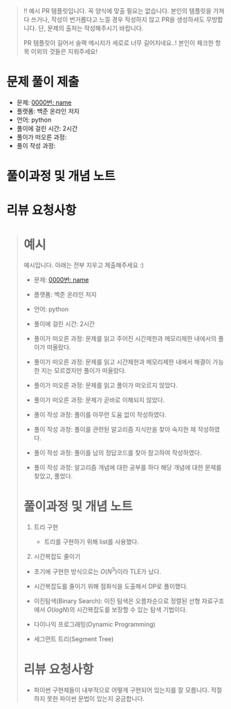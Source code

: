 > ‼️ 예시 PR 템플릿입니다. 꼭 양식에 맞출 필요는 없습니다. 본인의 템플릿을 가져다 쓰거나, 작성이 번거롭다고 느낄 경우 작성하지 않고 PR을 생성하셔도 무방합니다. 단, 문제의 출처는 작성해주시기 바랍니다.
> 
> PR 템플릿이 길어서 슬랙 메시지가 세로로 너무 길어지네요..! 본인이 체크한 항목 이외의 것들은 지워주세요!

# 문제 풀이 제출

- 문제: [0000번: name](https://www.acmicpc.net/problem/0000)
- 플랫폼: 백준 온라인 저지
- 언어: python
- 풀이에 걸린 시간: 2시간
- 풀이가 떠오른 과정: 
- 풀이 작성 과정: 

# 풀이과정 및 개념 노트

# 리뷰 요청사항

> # 예시
> 예시입니다. 아래는 전부 지우고 제출해주세요 :)
> - 문제: [0000번: name](https://www.acmicpc.net/problem/0000)
> - 플랫폼: 백준 온라인 저지
> - 언어: python
> - 풀이에 걸린 시간: 2시간
>   
> - 풀이가 떠오른 과정: 문제를 읽고 주어진 시간제한과 메모리제한 내에서의 풀이가 떠올랐다.
> - 풀이가 떠오른 과정: 문제를 읽고 시간제한과 메모리제한 내에서 해결이 가능한 지는 모르겠지만 풀이가 떠올랐다.
> - 풀이가 떠오른 과정: 문제를 읽고 풀이가 떠오르지 않았다.
> - 풀이가 떠오른 과정: 문제가 곧바로 이해되지 않았다.
>
> - 풀이 작성 과정: 풀이를 아무런 도움 없이 작성하였다.
> - 풀이 작성 과정: 풀이를 관련된 알고리즘 지식만을 찾아 숙지한 채 작성하였다.
> - 풀이 작성 과정: 풀이를 남의 정답코드를 찾아 참고하여 작성하였다.
> - 풀이 작성 과정: 알고리즘 개념에 대한 공부를 하다 해당 개념에 대한 문제를 찾았고, 풀었다.
> 
> # 풀이과정 및 개념 노트
> 
> 1. 트리 구현
>     - 트리를 구현하기 위해 list를 사용했다.
> 
> 2. 시간복잡도 줄이기
>   - 초기에 구현한 방식으로는 $O(N^3)$이라 TLE가 났다.
>   - 시간복잡도를 줄이기 위해 점화식을 도출해서 DP로 풀이했다.
>
> - 이진탐색(Binary Search): 이진 탐색은 오름차순으로 정렬된 선형 자료구조에서 $O(logN)$의 시간복잡도를 보장할 수 있는 탐색 기법이다.
> - 다이나믹 프로그래밍(Dynamic Programming)
> - 세그먼트 트리(Segment Tree)
> 
> # 리뷰 요청사항
>
> - 파이썬 구현체들이 내부적으로 어떻게 구현되어 있는지를 잘 모릅니다. 적절하지 못한 파이썬 문법이 있는지 궁금합니다.
